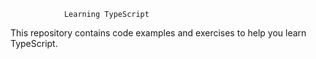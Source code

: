 

				Learning TypeScript
This repository contains code examples and exercises to help you learn TypeScript.

